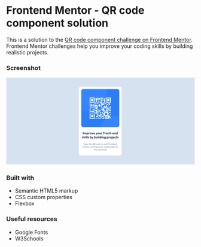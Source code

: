 # Frontend Mentor - QR code component solution

This is a solution to the [QR code component challenge on Frontend Mentor](https://www.frontendmentor.io/challenges/qr-code-component-iux_sIO_H). Frontend Mentor challenges help you improve your coding skills by building realistic projects. 


### Screenshot

![](images/screenshot.png)


### Built with

- Semantic HTML5 markup
- CSS custom properties
- Flexbox


### Useful resources

- Google Fonts
- W3Schools
